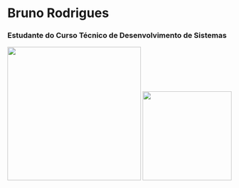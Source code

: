 

# Bruno Rodrigues

### Estudante do Curso Técnico de Desenvolvimento de Sistemas


   <img height="300px" src="https://cdn.jsdelivr.net/gh/devicons/devicon@latest/icons/bower/bower-original.svg" />  
          

      
   <img  height="200px" src="https://p1.hiclipart.com/preview/1013/924/855/angry-birds-red-illustration-png-clipart.jpg" />   


   

